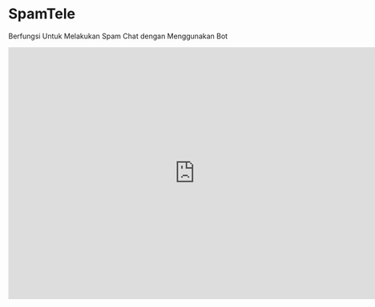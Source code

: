 # SpamTele
Berfungsi Untuk Melakukan Spam Chat dengan Menggunakan Bot

 <iframe src="https://www.veed.io/embed/16791cd8-b5e1-472a-b972-b71f6766ca04" width="744" height="504" frameborder="0" title="demo.mkv" webkitallowfullscreen mozallowfullscreen allowfullscreen></iframe>
